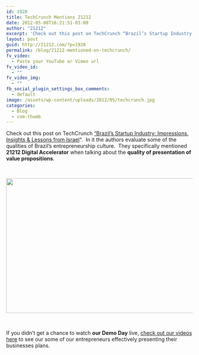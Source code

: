 ```yaml
---
id: 1928
title: TechCrunch Mentions 21212
date: 2012-05-08T16:21:51-03:00
author: "21212"
excerpt: 'Check out this post on TechCrunch “Brazil’s Startup Industry: Impressions, Insights & Lessons from Israel". '
layout: post
guid: http://21212.com/?p=1928
permalink: /blog/21212-mentioned-on-techcrunch/
fv_video:
  - Paste your YouTube or Vimeo url
fv_video_id:
  - ""
fv_video_img:
  - ""
fb_social_plugin_settings_box_comments:
  - default
image: /assets/wp-content/uploads/2012/05/techcrunch.jpg
categories:
  - Blog
  - com-thumb
---
```

Check out this post on TechCrunch <a title="TechCrunch" href="http://techcrunch.com/2012/05/08/brazil-israel-part1/" target="_blank">“Brazil’s Startup Industry: Impressions, Insights & Lessons from Israel</a>&#8220;.  In it the authors evaluate some of the qualities of Brazil’s entrepreneurship culture.  They specifically mentioned **21212 Digital Accelerator** when talking about the **quality of presentation of value propositions**.

&nbsp;

[<img class="aligncenter size-full wp-image-1929" title="21212 mentioned on TechCrunch" src="{{ site.url }}/assets/wp-content/uploads/2012/05/21212-techcrunch.jpg" alt="" width="540" height="363" srcset="{{ site.url }}/assets/wp-content/uploads/2012/05/21212-techcrunch.jpg 540w, {{ site.url }}/assets/wp-content/uploads/2012/05/21212-techcrunch-300x201.jpg 300w" sizes="(max-width: 540px) 100vw, 540px" />](http://21212.com/assets/wp-content/uploads/2012/05/21212-techcrunch.jpg)

&nbsp;

If you didn’t get a chance to watch **our Demo Day** live, <a title="21212 Videos" href="http://vimeo.com/by21212com/videos" target="_blank">check out our videos here</a> to see our some of our entrepreneurs effectively presenting their businesses plans.